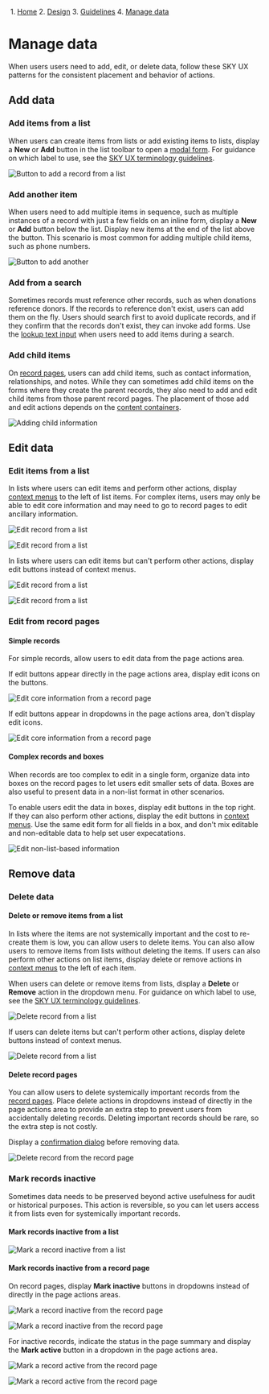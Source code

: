             

 1.  [Home](/skyux/)
2.  [Design](/skyux/design.md)
3.  [Guidelines](/skyux/design/guidelines.md)
4.  [Manage data](/skyux/design/guidelines/managing-records.md)

Manage data
===========

When users users need to add, edit, or delete data, follow these SKY UX patterns for the consistent placement and behavior of actions.

Add data
--------

### Add items from a list

When users can create items from lists or add existing items to lists, display a **New** or **Add** button in the list toolbar to open a [modal form](/skyux/components/modal.md). For guidance on which label to use, see the [SKY UX terminology guidelines](/skyux/design/guidelines/terminology.md).

![Button to add a record from a list](https://sky.blackbaudcdn.net/skyuxapps/skyux/assets/img/guidelines/managingrecords/list-add.1bc3418d8547fc6cc3a6fe6965008c2c.png)

### Add another item

When users need to add multiple items in sequence, such as multiple instances of a record with just a few fields on an inline form, display a **New** or **Add** button below the list. Display new items at the end of the list above the button. This scenario is most common for adding multiple child items, such as phone numbers.

![Button to add another](https://sky.blackbaudcdn.net/skyuxapps/skyux/assets/img/guidelines/managingrecords/repeater-add-another.16cab1690e575d27360a02c8b94f2245.png)

### Add from a search

Sometimes records must reference other records, such as when donations reference donors. If the records to reference don't exist, users can add them on the fly. Users should search first to avoid duplicate records, and if they confirm that the records don't exist, they can invoke add forms. Use the [lookup text input](/skyux/components/lookup.md) when users need to add items during a search.

### Add child items

On [record pages](/skyux/design/guidelines/page-layouts.md), users can add child items, such as contact information, relationships, and notes. While they can sometimes add child items on the forms where they create the parent records, they also need to add and edit child items from those parent record pages. The placement of those add and edit actions depends on the [content containers](/skyux/design/guidelines/content-containers.md).

![Adding child information](https://sky.blackbaudcdn.net/skyuxapps/skyux/assets/img/guidelines/managingrecords/add-child-record.c97cffb0bd29be0ae06dbfcaafba92ea.png)

Edit data
---------

### Edit items from a list

In lists where users can edit items and perform other actions, display [context menus](/skyux/components/dropdown.md) to the left of list items. For complex items, users may only be able to edit core information and may need to go to record pages to edit ancillary information.

![Edit record from a list](https://sky.blackbaudcdn.net/skyuxapps/skyux/assets/img/guidelines/managingrecords/grid-row-edit-2.9b84c69d15e6f372d66b3c405a12b25f.png)

  

![Edit record from a list](https://sky.blackbaudcdn.net/skyuxapps/skyux/assets/img/guidelines/managingrecords/repeater-edit-2.3eab649e65824e541657de76e8ca285e.png)

In lists where users can edit items but can't perform other actions, display edit buttons instead of context menus.

![Edit record from a list](https://sky.blackbaudcdn.net/skyuxapps/skyux/assets/img/guidelines/managingrecords/grid-row-edit.c919b4fcc89a3d816d6a4cd8794a9176.png)

  

![Edit record from a list](https://sky.blackbaudcdn.net/skyuxapps/skyux/assets/img/guidelines/managingrecords/repeater-edit.8fb26d713944cead5a75e6335978364d.png)

### Edit from record pages

#### Simple records

For simple records, allow users to edit data from the page actions area.

If edit buttons appear directly in the page actions area, display edit icons on the buttons.

![Edit core information from a record page](https://sky.blackbaudcdn.net/skyuxapps/skyux/assets/img/guidelines/managingrecords/record-page-edit-in-toolbar.9ffa2ace62a172bfe365db8dac5a9ef7.png)

If edit buttons appear in dropdowns in the page actions area, don't display edit icons.

![Edit core information from a record page](https://sky.blackbaudcdn.net/skyuxapps/skyux/assets/img/guidelines/managingrecords/record-page-edit-in-menu.45be5c9ca29f3f2ef6ba35bf55314394.png)

#### Complex records and boxes

When records are too complex to edit in a single form, organize data into boxes on the record pages to let users edit smaller sets of data. Boxes are also useful to present data in a non-list format in other scenarios.

To enable users edit the data in boxes, display edit buttons in the top right. If they can also perform other actions, display the edit buttons in [context menus](/skyux/components/dropdown.md). Use the same edit form for all fields in a box, and don't mix editable and non-editable data to help set user expecatations.

![Edit non-list-based information](https://sky.blackbaudcdn.net/skyuxapps/skyux/assets/img/guidelines/managingrecords/edit-box.32f25b0ea04d26ffdef3e6e7dbd5a86b.png)

Remove data
-----------

### Delete data

#### Delete or remove items from a list

In lists where the items are not systemically important and the cost to re-create them is low, you can allow users to delete items. You can also allow users to remove items from lists without deleting the items. If users can also perform other actions on list items, display delete or remove actions in [context menus](/skyux/components/dropdown.md) to the left of each item.

When users can delete or remove items from lists, display a **Delete** or **Remove** action in the dropdown menu. For guidance on which label to use, see the [SKY UX terminology guidelines](/skyux/design/guidelines/terminology.md).

![Delete record from a list](https://sky.blackbaudcdn.net/skyuxapps/skyux/assets/img/guidelines/managingrecords/delete-grid-row.a640402d4ef7d551e8348156ca99011d.png)

If users can delete items but can't perform other actions, display delete buttons instead of context menus.

![Delete record from a list](https://sky.blackbaudcdn.net/skyuxapps/skyux/assets/img/guidelines/managingrecords/delete-grid-row.a640402d4ef7d551e8348156ca99011d.png)

#### Delete record pages

You can allow users to delete systemically important records from the [record pages](/skyux/design/guidelines/page-layouts.md). Place delete actions in dropdowns instead of directly in the page actions area to provide an extra step to prevent users from accidentally deleting records. Deleting important records should be rare, so the extra step is not costly.

Display a [confirmation dialog](/skyux/components/confirm.md) before removing data.

![Delete record from the record page](https://sky.blackbaudcdn.net/skyuxapps/skyux/assets/img/guidelines/managingrecords/record-page-delete-in-menu.ed54a17776f5db172d1340d21f3197a7.png)

### Mark records inactive

Sometimes data needs to be preserved beyond active usefulness for audit or historical purposes. This action is reversible, so you can let users access it from lists even for systemically important records.

#### Mark records inactive from a list

![Mark a record inactive from a list](https://sky.blackbaudcdn.net/skyuxapps/skyux/assets/img/guidelines/managingrecords/mark-inactive-grid-row.ad55189b9183813b3a5b355194326369.png)

#### Mark records inactive from a record page

On record pages, display **Mark inactive** buttons in dropdowns instead of directly in the page actions areas.

![Mark a record inactive from the record page](https://sky.blackbaudcdn.net/skyuxapps/skyux/assets/img/guidelines/managingrecords/record-page-inactive-in-menu.c4c7495f4929237c70ed7ab551ac1622.png)

  

![Mark a record inactive from the record page](https://sky.blackbaudcdn.net/skyuxapps/skyux/assets/img/guidelines/managingrecords/record-page-inactive-in-more.8a8854b5bce96ccdfbe21dc03bfe05bf.png)

For inactive records, indicate the status in the page summary and display the **Mark active** button in a dropdown in the page actions area.

![Mark a record active from the record page](https://sky.blackbaudcdn.net/skyuxapps/skyux/assets/img/guidelines/managingrecords/record-page-active-in-menu.c22021e0bf7ad795da4d0c08968f8c03.png)

  

![Mark a record active from the record page](https://sky.blackbaudcdn.net/skyuxapps/skyux/assets/img/guidelines/managingrecords/record-page-active-in-more.fdf979dd4892158a02454c057109fe5c.png)